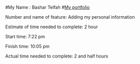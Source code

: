 #My Name : Bashar Telfah
#[My portfolio](https://630a5635068f4d24578f26ad--dynamic-tulumba-160d6a.netlify.app)

Number and name of feature: Adding my personal information

Estimate of time needed to complete: 2 hour

Start time: 7:22 pm

Finish time: 10:05 pm

Actual time needed to complete: 2 and half hours
